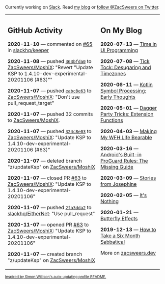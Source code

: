 Currently working on [Slack](https://slack.com/). Read [my blog](https://zacsweers.dev/) or [follow @ZacSweers on Twitter](https://twitter.com/ZacSweers).

<table><tr><td valign="top" width="60%">

## GitHub Activity
<!-- githubActivity starts -->
**2020-11-10** — commented on [#65](https://github.com/slackhq/keeper/issues/65#issuecomment-724803688) in [slackhq/keeper](https://api.github.com/repos/slackhq/keeper)

**2020-11-08** — pushed [`363bfda0`](https://github.com/ZacSweers/MoshiX/commit/363bfda0b46ccf072b5ba4582c0519f6de456513) to [ZacSweers/MoshiX](https://api.github.com/repos/ZacSweers/MoshiX): "Revert "Update KSP to 1.4.10-dev-experimental-20201106 (#63)""

**2020-11-07** — pushed [`eabc8e63`](https://github.com/ZacSweers/MoshiX/commit/eabc8e63f5260dc857b4232d2ea1033b431dfcf8) to [ZacSweers/MoshiX](https://api.github.com/repos/ZacSweers/MoshiX): "Don't use pull_request_target"

**2020-11-07** — pushed 32 commits to [ZacSweers/MoshiX](https://api.github.com/repos/ZacSweers/MoshiX).

**2020-11-07** — pushed [`324c8e03`](https://github.com/ZacSweers/MoshiX/commit/324c8e03f2f61d3b4a0953687d5706968a35954b) to [ZacSweers/MoshiX](https://api.github.com/repos/ZacSweers/MoshiX): "Update KSP to 1.4.10-dev-experimental-20201106 (#63)"

**2020-11-07** — deleted branch "z/updateKsp" on [ZacSweers/MoshiX](https://api.github.com/repos/ZacSweers/MoshiX)

**2020-11-07** — closed PR [#63](https://api.github.com/repos/ZacSweers/MoshiX/pulls/63) to [ZacSweers/MoshiX](https://api.github.com/repos/ZacSweers/MoshiX): "Update KSP to 1.4.10-dev-experimental-20201106"

**2020-11-07** — pushed [`2fa3dda2`](https://github.com/slackhq/EitherNet/commit/2fa3dda29f8ca7bea32ee7c100dd06e905ed28e4) to [slackhq/EitherNet](https://api.github.com/repos/slackhq/EitherNet): "Use pull_request"

**2020-11-07** — opened PR [#63](https://api.github.com/repos/ZacSweers/MoshiX/pulls/63) to [ZacSweers/MoshiX](https://api.github.com/repos/ZacSweers/MoshiX): "Update KSP to 1.4.10-dev-experimental-20201106"

**2020-11-07** — created branch "z/updateKsp" on [ZacSweers/MoshiX](https://api.github.com/repos/ZacSweers/MoshiX)
<!-- githubActivity ends -->
</td><td valign="top" width="40%">

## On My Blog
<!-- blog starts -->
**2020-07-13** — [Time in UI Programming](https://www.zacsweers.dev/time-in-ui/)

**2020-07-08** — [Tick Tock: Desugaring and Timezones](https://www.zacsweers.dev/ticktock-desugaring-timezones/)

**2020-06-11** — [Kotlin Symbol Processing: Early Thoughts](https://www.zacsweers.dev/kotlin-symbol-processor-early-thoughts/)

**2020-05-01** — [Dagger Party Tricks: Extension Functions](https://www.zacsweers.dev/dagger-party-tricks-extension-functions/)

**2020-04-03** — [Making My WFH Life Bearable](https://www.zacsweers.dev/making-wfh-life-bearable/)

**2020-03-16** — [Android's Built-in ProGuard Rules: The Missing Guide](https://www.zacsweers.dev/android-proguard-rules/)

**2020-03-09** — [Stories from Josephine](https://www.zacsweers.dev/stories-from-josephine/)

**2020-02-05** — [It's Nothing](https://www.zacsweers.dev/its-nothing/)

**2020-01-21** — [Butterfly Effects](https://www.zacsweers.dev/butterfly-effects/)

**2019-12-13** — [How to Take a Six Month Sabbatical](https://www.zacsweers.dev/how-to-take-a-six-month-sabbatical/)
<!-- blog ends -->
More on [zacsweers.dev](https://zacsweers.dev/)
</td></tr></table>

<sub><a href="https://simonwillison.net/2020/Jul/10/self-updating-profile-readme/">Inspired by Simon Willison's auto-updating profile README.</a></sub>